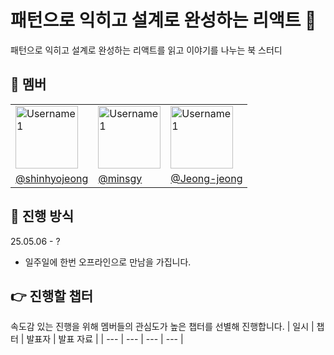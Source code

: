 # 패턴으로 익히고 설계로 완성하는 리액트 📖
패턴으로 익히고 설계로 완성하는 리액트를 읽고 이야기를 나누는 북 스터디 

## 👋 멤버 
<table>
  <tr>
    <td><img src="https://github.com/shinhyojeong.png" width="100px;" alt="Username1"/></td>
    <td><img src="https://github.com/minsgy.png" width="100px;" alt="Username1"/></td>
    <td><img src="https://github.com/Jeong-jeong.png" width="100px;" alt="Username1"/></td>
  </tr>
  <tr>
    <td><a href="https://github.com/shinhyojeong" >@shinhyojeong</a></td>
    <td><a href="https://github.com/minsgy">@minsgy</a></td>
    <td><a href="https://github.com/Jeong-jeong">@Jeong-jeong</a></td>
  </tr>
</table>

## 🤝 진행 방식
25.05.06 - ?
* 일주일에 한번 오프라인으로 만남을 가집니다.

## 👉 진행할 챕터
속도감 있는 진행을 위해 멤버들의 관심도가 높은 챕터를 선별해 진행합니다.
| 일시 | 챕터 | 발표자 | 발표 자료 | 
| --- | --- | --- | --- |
